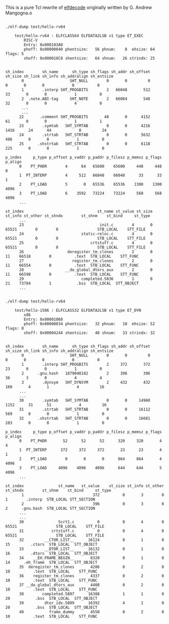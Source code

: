 
This is a pure Tcl rewrite of 
[elfdecode](http://repos.modelrealization.com/cgi-bin/fossil/mrtools/wiki?name=ELF+decode)
originally written by G. Andrew Mangogna.o

<pre><code>
./elf-dump test/hello-rv64

    test/hello-rv64 : ELFCLASS64 ELFDATA2LSB v1 type ET_EXEC
        RISC-V
        Entry: 0x000103A0
        phoff: 0x00000040 phentsize:   56 phnum:    8  ehsize: 64 flags: 5
        shoff: 0x000018C8 shentsize:   64 shnum:   26 strindx: 25
    

sh_index        sh_name      sh_type sh_flags sh_addr sh_offset sh_size sh_link sh_info sh_addralign sh_entsize
       0                    SHT_NULL        0       0         0       0       0       0            0          0
       1        .interp SHT_PROGBITS        2   66048       512      33       0       0            1          0
       2  .note.ABI-tag     SHT_NOTE        2   66084       548      32       0       0            4          0
       ...
       ...
      22       .comment SHT_PROGBITS       48       0      4152      61       0       0            1          1
      23        .symtab   SHT_SYMTAB        0       0      4216    1416      24      44            8         24
      24        .strtab   SHT_STRTAB        0       0      5632     486       0       0            1          0
      25      .shstrtab   SHT_STRTAB        0       0      6118     225       0       0            1          0

p_index     p_type p_offset p_vaddr p_paddr p_filesz p_memsz p_flags p_align
      0    PT_PHDR        4      64   65600    65600     448     448       8
      1  PT_INTERP        4     512   66048    66048      33      33       1
      2    PT_LOAD        5       0   65536    65536    1300    1300    4096
      3    PT_LOAD        6    3592   73224    73224     560     568    4096
      ...

st_index                                st_name st_value st_size st_info st_other st_shndx        st_shnm    st_bind     st_type
      ...
      23                                 init.c        4       0   65521        0        0                 STB_LOCAL    STT_FILE
      24                         static-reloc.c        4       0   65521        0        0                 STB_LOCAL    STT_FILE
      25                             crtstuff.c        4       0   65521        0        0                 STB_LOCAL    STT_FILE
      26                   deregister_tm_clones        2       0      11    66518        0          .text  STB_LOCAL    STT_FUNC
      27                     register_tm_clones        2       0      11    66554        0          .text  STB_LOCAL    STT_FUNC
      28                  __do_global_dtors_aux        2       0      11    66598        0          .text  STB_LOCAL    STT_FUNC
      29                         completed.5836        1       0      21    73784        1           .bss  STB_LOCAL  STT_OBJECT
      ...
</pre></code>


<pre><code>
./elf-dump test/hello-rv64

    test/hello-i586 : ELFCLASS32 ELFDATA2LSB v1 type ET_DYN
        x86
        Entry: 0x00001068
        phoff: 0x00000034 phentsize:   32 phnum:   10  ehsize: 52 flags: 0
        shoff: 0x00004244 shentsize:   40 shnum:   33 strindx: 32
    

sh_index        sh_name      sh_type sh_flags sh_addr sh_offset sh_size sh_link sh_info sh_addralign sh_entsize
       0                    SHT_NULL        0       0         0       0       0       0            0          0
       1        .interp SHT_PROGBITS        2     372       372      23       0       0            1          0
       2      .gnu.hash   1879048182        2     396       396      36       3       0            4          4
       3        .dynsym   SHT_DYNSYM        2     432       432     160       4       1            4         16
      ...
      ...
      30        .symtab   SHT_SYMTAB        0       0     14960    1152      31      51            4         16
      31        .strtab   SHT_STRTAB        0       0     16112     569       0       0            1          0
      32      .shstrtab   SHT_STRTAB        0       0     16681     283       0       0            1          0

p_index     p_type p_offset p_vaddr p_paddr p_filesz p_memsz p_flags p_align
      0    PT_PHDR       52      52      52      320     320       4       4
      1  PT_INTERP      372     372     372       23      23       4       1
      2    PT_LOAD        0       0       0      864     864       4    4096
      3    PT_LOAD     4096    4096    4096      644     644       5    4096
      ...

st_index               st_name   st_value    st_size st_info st_other st_shndx        st_shnm    st_bind     st_type
       1                              372          0       3        0        1        .interp  STB_LOCAL STT_SECTION
       2                              396          0       3        0        2      .gnu.hash  STB_LOCAL STT_SECTION
      ...
      ...
      30               Scrt1.c          0          0       4        0    65521                 STB_LOCAL    STT_FILE
      31            crtstuff.c          0          0       4        0    65521                 STB_LOCAL    STT_FILE
      32         __CTOR_LIST__      16124          0       1        0       15         .ctors  STB_LOCAL  STT_OBJECT
      33         __DTOR_LIST__      16132          0       1        0       16         .dtors  STB_LOCAL  STT_OBJECT
      34    __EH_FRAME_BEGIN__       8320          0       1        0       14      .eh_frame  STB_LOCAL  STT_OBJECT
      35  deregister_tm_clones       4286          0       2        0       10          .text  STB_LOCAL    STT_FUNC
      36    register_tm_clones       4337          0       2        0       10          .text  STB_LOCAL    STT_FUNC
      37 __do_global_dtors_aux       4408          0       2        0       10          .text  STB_LOCAL    STT_FUNC
      38        completed.5807      16388          1       1        0       20           .bss  STB_LOCAL  STT_OBJECT
      39         dtor_idx.5809      16392          4       1        0       20           .bss  STB_LOCAL  STT_OBJECT
      40           frame_dummy       4550          0       2        0       10          .text  STB_LOCAL    STT_FUNC
</pre></code>
